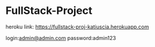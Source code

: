
# FullStack-Project
heroku link: https://fullstack-proj-katiuscia.herokuapp.com

login:admin@admin.com
password:admin123
